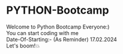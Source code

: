 # PYTHON-Bootcamp
Welcome to Python Bootcamp Everyone:)
<br>
You can start coding with me
<br>
Date-Of-Starting:- (As Reminder)
17.02.2024
<br>
Let's boom!💥
